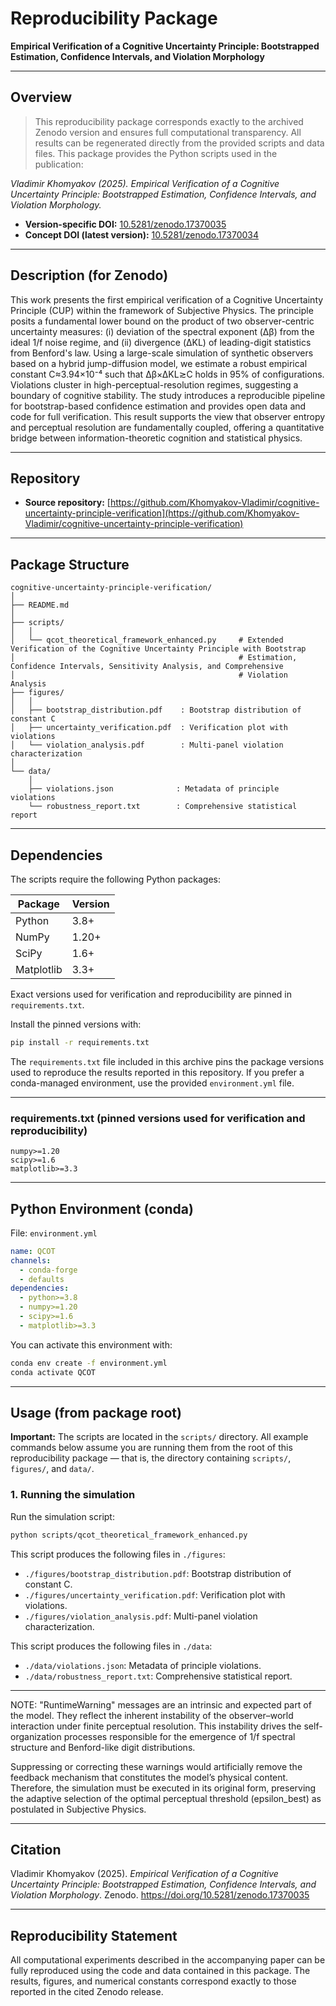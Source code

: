 # Reproducibility Package
**Empirical Verification of a Cognitive Uncertainty Principle: Bootstrapped Estimation, Confidence Intervals, and Violation Morphology**

---

## Overview

> This reproducibility package corresponds exactly to the archived Zenodo version and ensures full computational transparency. All results can be regenerated directly from the provided scripts and data files.
This package provides the Python scripts used in the publication:

*Vladimir Khomyakov (2025). Empirical Verification of a Cognitive Uncertainty Principle: Bootstrapped Estimation, Confidence Intervals, and Violation Morphology.*

- **Version-specific DOI:** [10.5281/zenodo.17370035](https://doi.org/10.5281/zenodo.17370035)  
- **Concept DOI (latest version):** [10.5281/zenodo.17370034](https://doi.org/10.5281/zenodo.17370034) 

---

## Description (for Zenodo)

This work presents the first empirical verification of a Cognitive Uncertainty Principle (CUP) within the framework of Subjective Physics. The principle posits a fundamental lower bound on the product of two observer-centric uncertainty measures: (i) deviation of the spectral exponent (Δβ) from the ideal 1/f noise regime, and (ii) divergence (ΔKL) of leading-digit statistics from Benford's law. Using a large-scale simulation of synthetic observers based on a hybrid jump-diffusion model, we estimate a robust empirical constant C≈3.94×10⁻⁴ such that Δβ×ΔKL≳C holds in 95% of configurations. Violations cluster in high-perceptual-resolution regimes, suggesting a boundary of cognitive stability. The study introduces a reproducible pipeline for bootstrap-based confidence estimation and provides open data and code for full verification. This result supports the view that observer entropy and perceptual resolution are fundamentally coupled, offering a quantitative bridge between information-theoretic cognition and statistical physics.

---

## Repository
- **Source repository:** [https://github.com/Khomyakov-Vladimir/cognitive-uncertainty-principle-verification](https://github.com/Khomyakov-Vladimir/cognitive-uncertainty-principle-verification)

---

## Package Structure

```
cognitive-uncertainty-principle-verification/
│
├── README.md
│
├── scripts/
│   │ 
│   └── qcot_theoretical_framework_enhanced.py     # Extended Verification of the Cognitive Uncertainty Principle with Bootstrap
│                                                  # Estimation, Confidence Intervals, Sensitivity Analysis, and Comprehensive 
│                                                  # Violation Analysis
├── figures/ 
│   │
│   ├── bootstrap_distribution.pdf    : Bootstrap distribution of constant C
│   ├── uncertainty_verification.pdf  : Verification plot with violations
│   └── violation_analysis.pdf        : Multi-panel violation characterization
│
└── data/
    │
    ├── violations.json              : Metadata of principle violations
    └── robustness_report.txt        : Comprehensive statistical report
```
---

## Dependencies

The scripts require the following Python packages:

| Package     | Version |
|--------------|----------|
| Python       | 3.8+     |
| NumPy        | 1.20+    |
| SciPy        | 1.6+     |
| Matplotlib   | 3.3+     |

Exact versions used for verification and reproducibility are pinned in `requirements.txt`.

Install the pinned versions with:

```bash
pip install -r requirements.txt
```

The `requirements.txt` file included in this archive pins the package versions used to reproduce the results reported in this repository. If you prefer a conda-managed environment, use the provided `environment.yml` file.

---

### requirements.txt (pinned versions used for verification and reproducibility)

```
numpy>=1.20
scipy>=1.6
matplotlib>=3.3
```

---

## Python Environment (conda)

File: `environment.yml`

```yaml
name: QCOT
channels:
  - conda-forge
  - defaults
dependencies:
  - python>=3.8
  - numpy>=1.20
  - scipy>=1.6
  - matplotlib>=3.3
```

You can activate this environment with:

```bash
conda env create -f environment.yml
conda activate QCOT
```

---

## Usage (from package root)

**Important:** The scripts are located in the `scripts/` directory. All example commands below assume you are running them from the root of this reproducibility package — that is, the directory containing `scripts/`, `figures/`, and `data/`.

### 1. Running the simulation

Run the simulation script:

```bash
python scripts/qcot_theoretical_framework_enhanced.py
```

This script produces the following files in `./figures`:

- `./figures/bootstrap_distribution.pdf`: Bootstrap distribution of constant C.
- `./figures/uncertainty_verification.pdf`: Verification plot with violations.
- `./figures/violation_analysis.pdf`: Multi-panel violation characterization.

This script produces the following files in `./data`:

- `./data/violations.json`: Metadata of principle violations.
- `./data/robustness_report.txt`: Comprehensive statistical report.
---

NOTE:
"RuntimeWarning" messages are an intrinsic and expected part of the model.
They reflect the inherent instability of the observer–world interaction
under finite perceptual resolution. This instability drives the
self-organization processes responsible for the emergence of
1/f spectral structure and Benford-like digit distributions.  

Suppressing or correcting these warnings would artificially remove
the feedback mechanism that constitutes the model’s physical content.
Therefore, the simulation must be executed in its original form,
preserving the adaptive selection of the optimal perceptual threshold
(epsilon_best) as postulated in Subjective Physics.  

---

## Citation

Vladimir Khomyakov (2025). *Empirical Verification of a Cognitive Uncertainty Principle: Bootstrapped Estimation, Confidence Intervals, and Violation Morphology*. Zenodo. https://doi.org/10.5281/zenodo.17370035

---

## Reproducibility Statement
All computational experiments described in the accompanying paper can be fully reproduced using the code and data contained in this package.
The results, figures, and numerical constants correspond exactly to those reported in the cited Zenodo release.
